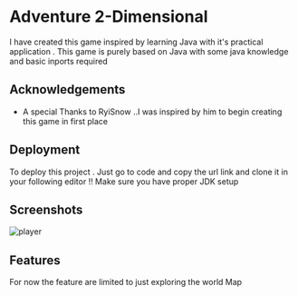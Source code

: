 
# Adventure 2-Dimensional

I have created this game inspired by learning Java with it's practical application . This game is purely based on Java with some java knowledge and basic inports required 


## Acknowledgements

 - A special Thanks to RyiSnow ..I was inspired by him to begin creating this game in first place


## Deployment

To deploy this project . Just go to code and copy the url link and clone it in your following editor !! Make sure you have proper JDK setup 




## Screenshots
![player](https://github.com/SteinerDiamine/Adventure-2d/assets/160833423/daf60573-9a9b-48d5-a765-76b6f3c43c25)




## Features

For now the feature are limited to just exploring the world Map


